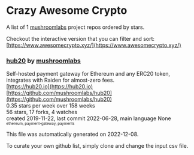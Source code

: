 # Crazy Awesome Crypto
A list of 1 [mushroomlabs](https://github.com/mushroomlabs) project repos ordered by stars.  

Checkout the interactive version that you can filter and sort: 
[https://www.awesomecrypto.xyz/](https://www.awesomecrypto.xyz/)  


### [hub20](https://github.com/mushroomlabs/hub20) by [mushroomlabs](https://github.com/mushroomlabs)  
Self-hosted payment gateway for Ethereum and any ERC20 token, integrates with Raiden for almost-zero fees.  
[https://hub20.io](https://hub20.io)  
[https://github.com/mushroomlabs/hub20](https://github.com/mushroomlabs/hub20)  
0.35 stars per week over 158 weeks  
56 stars, 17 forks, 4 watches  
created 2019-11-22, last commit 2022-06-28, main language None  
<sub><sup>ethereum, payment-gateway, payments</sup></sub>


This file was automatically generated on 2022-12-08.  

To curate your own github list, simply clone and change the input csv file.  